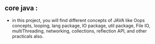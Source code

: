 ## core java :
- in this project, you will find different concepts of JAVA like Oops concepts, looping, lang package, IO package, util package, File IO, multiThreading, networking, collections, reflection API, and other practicals also.